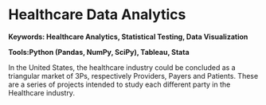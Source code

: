 # Healthcare Data Analytics

**Keywords: Healthcare Analytics, Statistical Testing, Data Visualization**

**Tools:Python (Pandas, NumPy, SciPy), Tableau, Stata**

In the United States, the healthcare industry could be concluded as a triangular market of 3Ps, respectively Providers, Payers and Patients. 
These are a series of projects intended to study each different party in the Healthcare industry.
